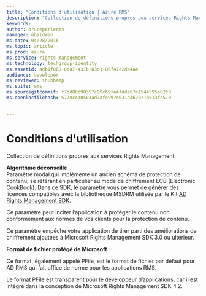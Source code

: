 ```yaml
---
title: "Conditions d’utilisation | Azure RMS"
description: "Collection de définitions propres aux services Rights Management."
keywords: 
author: bruceperlerms
manager: mbaldwin
ms.date: 04/28/2016
ms.topic: article
ms.prod: azure
ms.service: rights-management
ms.technology: techgroup-identity
ms.assetid: adb1f868-0da7-431b-83d1-86f41c2da4ae
audience: developer
ms.reviewer: shubhamp
ms.suite: ems
ms.sourcegitcommit: f7dd88d90357c99c69fe4fdde67c1544595e02f8
ms.openlocfilehash: 5779cc10503ad7afe997e031a467021b513fc510


---
```


# Conditions d'utilisation

Collection de définitions propres aux services Rights Management.

**Algorithme déconseillé**  
Paramètre modal qui implémente un ancien schéma de protection de contenu, se référant en particulier au mode de chiffrement ECB (Electronic CookBook). Dans ce SDK, le paramètre vous permet de générer des licences compatibles avec la bibliothèque MSDRM utilisée par le Kit [AD Rights Management SDK](https://msdn.microsoft.com/library/windows/desktop/cc530379.aspx).

Ce paramètre peut inciter l’application à protéger le contenu non conformément aux normes de vos clients pour la protection de contenu.

Ce paramètre empêche votre application de tirer parti des améliorations de chiffrement ajoutées à Microsoft Rights Management SDK 3.0 ou ultérieur.

**Format de fichier protégé de Microsoft**

Ce format, également appelé PFile, est le format de fichier par défaut pour AD RMS qui fait office de norme pour les applications RMS.

Le format PFile est transparent pour le développeur d’applications, car il est intégré dans la conception de Microsoft Rights Management SDK 4.2.

 

 






<!--HONumber=Jun16_HO4-->


